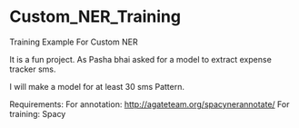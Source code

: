 # Custom_NER_Training
Training Example For Custom NER


It is  a fun project.  As Pasha bhai asked for a model to extract expense tracker sms. 

I will make a model for at least 30 sms Pattern. 

Requirements:
    For annotation: http://agateteam.org/spacynerannotate/
    For training: Spacy

